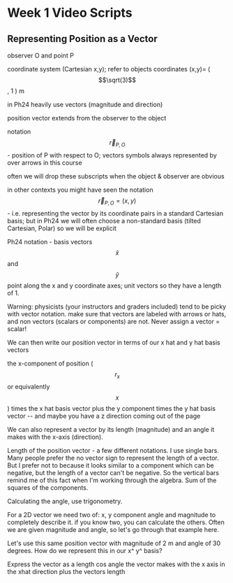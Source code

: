 # Week 1 Video Scripts

## Representing Position as a Vector

observer O and point P

coordinate system (Cartesian x,y); refer to objects coordinates (x,y)= ( $$\sqrt(3)$$ , 1 ) m

in Ph24 heavily use vectors (magnitude and direction)

position vector extends from the observer to the object

notation $$\vec{r}_{P,O}$$ - position of P with respect to O; vectors symbols  always represented by over arrows in this course

often we will drop these subscripts when the object & observer are obvious

in other contexts you might have seen the notation $$\vec{r}_{P,O} = (x,y)$$ - i.e. representing the vector by its coordinate pairs in a standard Cartesian basis; but in Ph24 we will often choose a non-standard basis (tilted Cartesian, Polar) so we will be explicit

Ph24 notation - basis vectors $$\hat{x}$$ and $$\hat{y}$$ point along the x and y coordinate axes; unit vectors so they have a length of 1. 

Warning: physicists (your instructors and graders included) tend to be picky with vector notation. make sure that vectors are labeled with arrows or hats, and non vectors (scalars or components) are not. Never assign a vector = scalar!

We can then write our position vector in terms of our x hat and y hat basis vectors

the x-component of position ($$r_x$$ or equivalently $$x$$) times the x hat basis vector plus the y component times the y hat basis vector -- and maybe you have a z direction coming out of the page

We can also represent a vector by its length (magnitude) and an angle it makes with the x-axis (direction).

Length of the position vector - a few different notations. I use single bars. Many people prefer the no vector sign to represent the length of a vector. But I prefer not to because it looks similar to a component which can be negative, but the length of a vector can't be negative. So the vertical bars remind me of this fact when I'm working through the algebra. Sum of the squares of the components.

Calculating the angle, use trigonometry.

For   a 2D vector we need two of: x, y component angle and magnitude to completely describe it. if you know two, you can calculate the others. Often we are given magnitude and angle, so let's go through that example here. 

Let's use this same position vector with  magnitude of 2 m and angle of 30 degrees. How do we represent this in our x^ y^ basis?

Express the vector as a length cos angle the vector makes with the x axis in the xhat direction plus the vectors length



